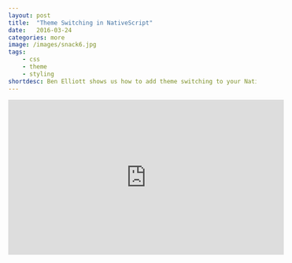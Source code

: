 ```yaml
---
layout: post
title:  "Theme Switching in NativeScript"
date:   2016-03-24
categories: more
image: /images/snack6.jpg
tags: 
    - css
    - theme
    - styling
shortdesc: Ben Elliott shows us how to add theme switching to your NativeScript app. 
---
```

<iframe width="560" height="315" src="https://www.youtube.com/embed/qgOFWGCcyDA" frameborder="0" allowfullscreen></iframe>
